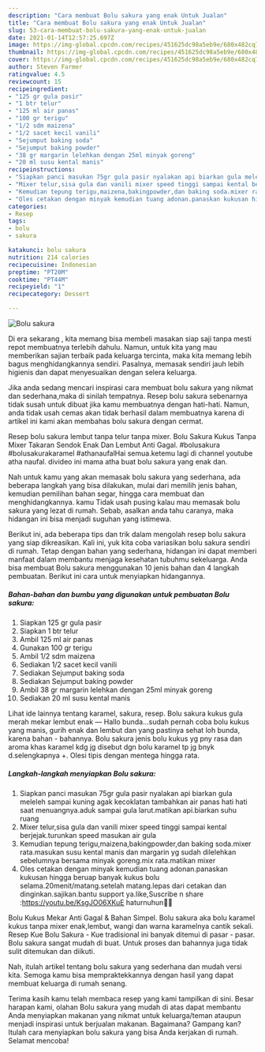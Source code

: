 ```yaml
---
description: "Cara membuat Bolu sakura yang enak Untuk Jualan"
title: "Cara membuat Bolu sakura yang enak Untuk Jualan"
slug: 53-cara-membuat-bolu-sakura-yang-enak-untuk-jualan
date: 2021-01-14T12:57:25.697Z
image: https://img-global.cpcdn.com/recipes/451625dc98a5eb9e/680x482cq70/bolu-sakura-foto-resep-utama.jpg
thumbnail: https://img-global.cpcdn.com/recipes/451625dc98a5eb9e/680x482cq70/bolu-sakura-foto-resep-utama.jpg
cover: https://img-global.cpcdn.com/recipes/451625dc98a5eb9e/680x482cq70/bolu-sakura-foto-resep-utama.jpg
author: Steven Farmer
ratingvalue: 4.5
reviewcount: 15
recipeingredient:
- "125 gr gula pasir"
- "1 btr telur"
- "125 ml air panas"
- "100 gr terigu"
- "1/2 sdm maizena"
- "1/2 sacet kecil vanili"
- "Sejumput baking soda"
- "Sejumput baking powder"
- "38 gr margarin lelehkan dengan 25ml minyak goreng"
- "20 ml susu kental manis"
recipeinstructions:
- "Siapkan panci masukan 75gr gula pasir nyalakan api biarkan gula meleleh sampai kuning agak kecoklatan tambahkan air panas hati hati saat menuangnya.aduk sampai gula larut.matikan api.biarkan suhu ruang"
- "Mixer telur,sisa gula dan vanili mixer speed tinggi sampai kental berjejak.turunkan speed masukan air gula"
- "Kemudian tepung terigu,maizena,bakingpowder,dan baking soda.mixer rata.masukan susu kental manis dan margarin yg sudah dilelehkan sebelumnya bersama minyak goreng.mix rata.matikan mixer"
- "Oles cetakan dengan minyak kemudian tuang adonan.panaskan kukusan hingga beruap banyak kukus bolu selama.20menit/matang.setelah matang.lepas dari cetakan dan dinginkan.sajikan.bantu support ya.like,Suscribe n share :https://youtu.be/KsgJO06XKuE haturnuhun🙏🤗"
categories:
- Resep
tags:
- bolu
- sakura

katakunci: bolu sakura 
nutrition: 214 calories
recipecuisine: Indonesian
preptime: "PT20M"
cooktime: "PT44M"
recipeyield: "1"
recipecategory: Dessert

---
```



![Bolu sakura](https://img-global.cpcdn.com/recipes/451625dc98a5eb9e/680x482cq70/bolu-sakura-foto-resep-utama.jpg)

Di era  sekarang , kita memang bisa membeli masakan siap saji tanpa mesti repot membuatnya terlebih dahulu. Namun, untuk kita yang mau memberikan sajian terbaik pada keluarga tercinta, maka kita memang lebih bagus menghidangkannya sendiri. Pasalnya, memasak sendiri jauh lebih higienis dan dapat menyesuaikan dengan selera keluarga.

Jika anda sedang mencari inspirasi cara membuat bolu sakura yang nikmat dan sederhana,maka di sinilah tempatnya. Resep bolu sakura  sebenarnya tidak susah untuk dibuat jika kamu membuatnya dengan hati-hati. Namun, anda tidak usah cemas akan tidak berhasil dalam membuatnya 
karena di artikel ini kami akan membahas bolu sakura dengan cermat.  

Resep bolu sakura lembut tanpa telur tanpa mixer. Bolu Sakura Kukus Tanpa Mixer Takaran Sendok Enak Dan Lembut Anti Gagal. #bolusakura #bolusakurakaramel #athanaufalHai semua.ketemu lagi di channel youtube atha naufal. divideo ini mama atha buat bolu sakura yang enak dan.

Nah untuk kamu yang akan memasak bolu sakura yang sederhana, ada beberapa langkah yang bisa dilakukan, mulai dari memilih jenis bahan, kemudian pemilihan bahan segar, hingga cara membuat dan menghidangkannya. kamu Tidak usah pusing kalau mau memasak bolu sakura yang lezat di rumah. Sebab, asalkan anda  tahu caranya, maka hidangan ini bisa menjadi suguhan yang istimewa.

Berikut ini, ada beberapa tips dan trik dalam mengolah resep bolu sakura yang siap dikreasikan. Kali ini, yuk kita coba variasikan bolu sakura sendiri di rumah. Tetap dengan bahan yang sederhana, hidangan ini dapat memberi manfaat dalam membantu menjaga kesehatan tubuhmu sekeluarga. Anda bisa membuat Bolu sakura menggunakan 10 jenis bahan dan 4 langkah pembuatan. Berikut ini cara untuk menyiapkan hidangannya.

<!--inarticleads1-->

##### Bahan-bahan dan bumbu yang digunakan untuk pembuatan Bolu sakura:

1. Siapkan 125 gr gula pasir
1. Siapkan 1 btr telur
1. Ambil 125 ml air panas
1. Gunakan 100 gr terigu
1. Ambil 1/2 sdm maizena
1. Sediakan 1/2 sacet kecil vanili
1. Sediakan Sejumput baking soda
1. Sediakan Sejumput baking powder
1. Ambil 38 gr margarin lelehkan dengan 25ml minyak goreng
1. Sediakan 20 ml susu kental manis


Lihat ide lainnya tentang karamel, sakura, resep. Bolu sakura kukus gula merah mekar lembut enak — Hallo bunda…sudah pernah coba bolu kukus yang manis, gurih enak dan lembut dan yang pastinya sehat loh bunda, karena bahan - bahannya. Bolu sakura jenis bolu kukus yg pny rasa dan aroma khas karamel kdg jg disebut dgn bolu karamel tp jg bnyk d.selengkapnya +. Olesi tipis dengan mentega hingga rata. 

<!--inarticleads2-->

##### Langkah-langkah menyiapkan Bolu sakura:

1. Siapkan panci masukan 75gr gula pasir nyalakan api biarkan gula meleleh sampai kuning agak kecoklatan tambahkan air panas hati hati saat menuangnya.aduk sampai gula larut.matikan api.biarkan suhu ruang
1. Mixer telur,sisa gula dan vanili mixer speed tinggi sampai kental berjejak.turunkan speed masukan air gula
1. Kemudian tepung terigu,maizena,bakingpowder,dan baking soda.mixer rata.masukan susu kental manis dan margarin yg sudah dilelehkan sebelumnya bersama minyak goreng.mix rata.matikan mixer
1. Oles cetakan dengan minyak kemudian tuang adonan.panaskan kukusan hingga beruap banyak kukus bolu selama.20menit/matang.setelah matang.lepas dari cetakan dan dinginkan.sajikan.bantu support ya.like,Suscribe n share :https://youtu.be/KsgJO06XKuE haturnuhun🙏🤗


Bolu Kukus Mekar Anti Gagal &amp; Bahan Simpel. Bolu sakura aka bolu karamel kukus tanpa mixer enak,lembut, wangi dan warna karamelnya cantik sekali. Resep Kue Bolu Sakura - Kue tradisional ini banyak ditemui di pasar - pasar. Bolu sakura sangat mudah di buat. Untuk proses dan bahannya juga tidak sulit ditemukan dan diikuti. 

Nah, itulah artikel tentang  bolu sakura  yang sederhana dan mudah versi kita. Semoga kamu bisa mempraktekkannya dengan hasil yang dapat membuat keluarga di rumah senang. 

Terima kasih kamu telah membaca resep yang kami tampilkan di sini. Besar harapan kami, olahan  Bolu sakura yang mudah di atas dapat membantu Anda menyiapkan makanan yang nikmat untuk keluarga/teman ataupun menjadi inspirasi untuk berjualan makanan. Bagaimana? Gampang kan? Itulah cara menyiapkan bolu sakura yang bisa Anda kerjakan di rumah. Selamat mencoba!

